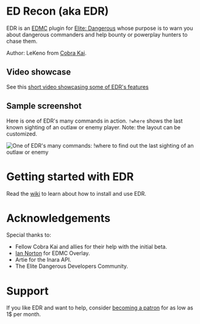 # ED Recon (aka EDR)
EDR is an [EDMC](https://github.com/Marginal/EDMarketConnector/) plugin for [Elite: Dangerous](https://www.elitedangerous.com/) whose purpose is to warn you about dangerous commanders and help bounty or powerplay hunters to chase them. 

Author: LeKeno from [Cobra Kai](https://inara.cz/wing/2035/).

## Video showcase
See this [short video showcasing some of EDR's features](https://www.youtube.com/watch?v=KhWTyeE-s7E)

## Sample screenshot
Here is one of EDR's many commands in action. `!where` shows the last known sighting of an outlaw or enemy player. Note: the layout can be customized.

![One of EDR's many commands: !where to find out the last sighting of an outlaw or enemy](https://i.imgur.com/mTM9vRC.png)


# Getting started with EDR
Read the [wiki](https://github.com/lekeno/edr/wiki) to learn about how to install and use EDR.


# Acknowledgements
Special thanks to:
 - Fellow Cobra Kai and allies for their help with the initial beta.
 - [Ian Norton](https://github.com/inorton/) for EDMC Overlay.
 - Artie for the Inara API.
 - The Elite Dangerous Developers Community.
 
 
 # Support
 If you like EDR and want to help, consider [becoming a patron](https://www.patreon.com/lekeno/) for as low as 1$ per month.
